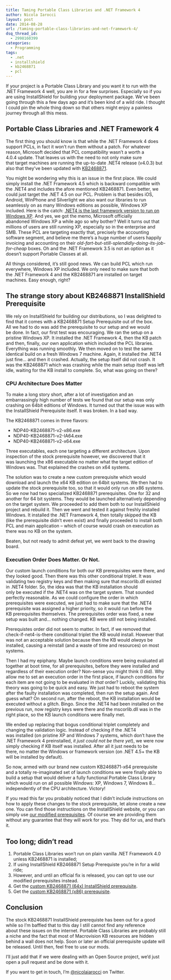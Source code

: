 ```yaml
---
title: Taming Portable Class Libraries and .NET Framework 4
author: Nicola Iarocci
layout: post
date: 2014-08-28
url: /taming-portable-class-libraries-and-net-framework-4/
dsq_thread_id:
  - 2998160399
categories:
  - Programming
tags:
  - .net
  - installshield
  - kb2468871
  - pcl
---
```

If your project is a Portable Class Library and you want it to run with the .NET Framework 4 well, you are in for a few surprises. Especially so if you are using InstallShield for building your deployment package. We&#8217;ve been going through this a few days ago and it&#8217;s been kind of a wild ride. I thought I could pin the whole thing down so that others might enjoy a painless journey through all this mess.

## Portable Class Libraries and .NET Framework 4

The first thing you should know is that while the .NET Framework 4 does support PCLs, in fact it won&#8217;t run them without a patch. For whatever reason, Microsoft decided that PCL compatibility wasn&#8217;t a worth a 4.0.4 update. That leaves us with the need to not only make sure that target machines are running the up-to-date .NET4 release (v4.0.3) but also that they&#8217;ve been updated with <a href="https://support.microsoft.com/kb/2468871" target="_blank">KB2468871</a>.

You might be wondering why this is an issue in the first place. We could simply install the .NET Framework 4.5 which is backward compatible with the .NET4 and includes the afore mentioned KB2468871. Even better, we could just target the .NET 4.5 on our PCL. Problem is that besides iOS, Android, WinPhone and Silverlight we also want our libraries to run seamlessly on as many Windows editions as possible, Windows XP included. Here is the catch: <a href="https://connect.microsoft.com/VisualStudio/feedback/details/730732/net-framework-4-5-should-support-windows-xp-sp3," target="_blank">.NET4 is the last framework version to run on Windows XP</a>. And yes, we got the memo, Microsoft officially abandoned Windows XP a while ago so why bother? Well it turns out that millions of users are still running XP, especially so in the enterprise and SMB. These PCL are targeting exactly that, precisely the accounting software segment, and believe me there&#8217;s a huge number of users happily invoicing and accounting on their _old-fart-but-still-splendidly-doing-its-job-for-cheap_ boxes. Oh and the .NET Framework 3.5 is not an option as it doesn&#8217;t support Portable Classes at all. <!--more-->

All things considered, it&#8217;s still good news. We can build PCL which run everywhere, Windows XP included. We only need to make sure that both the .NET Framework 4 and the KB2468871 are installed on target machines. Easy enough, right?

## The strange story about KB2468871 InstallShield Prerequisite

We rely on InstallShield for building our distributions, so I was delighted to find that it comes with a KB2468871 Setup Prerequisite out of the box. All we had to do was add the prerequisite to our setup and we would be done. In fact, our first test was encouraging. We ran the setup on a pristine Windows XP. It installed the .NET Framework 4, then the KB patch and then, finally, our own application which included the PCL libraries. Everything was running smoothly. We then moved on to test the same identical build on a fresh Windows 7 machine. Again, it installed the .NET4 just fine&#8230; and then it crashed. Actually, the setup itself did not crash. It was the KB2468871 which was crashing while the main setup itself was left idle, waiting for the KB install to complete. So, what was going on there?

### CPU Architecture Does Matter

To make a long story short, after a lot of investigation and an embarrassingly high number of tests we found that our setup was only crashing on 64bit editions of Windows. It turned out that the issue was with the InstallShield Prerequisite itself. It was broken. In a bad way.

The KB2468871 comes in three flavors:

  * NDP40-KB2468871-v2-x86.exe
  * NDP40-KB2468871-v2-IA64.exe
  * NDP40-KB2468871-v2-x64.exe

Three executables, each one targeting a different architecture. Upon inspection of the stock prerequisite however, we discovered that it was launching the x86 executable no matter what the target edition of Windows was. That explained the crashes on x64 systems.

The solution was to create a new custom prerequisite which would download and launch the x64 KB edition on 64bit systems. We then had to update the stock prerequisite too, so that it would only run on x86 systems. So we now had two specialized KB2468871 prerequisites. One for 32 and another for 64 bit systems. They would be launched alternatively depending on the target system. We proceeded to add them both to our InstallShield project and rebuild it. Then we went and tested it against freshly installed Windows. It installed the .NET Framework 4, then totally skipped the KB (like the prerequisite didn&#8217;t even exist) and finally proceeded to install both PCL and main application &#8211; which of course would crash on execution as there was no KB on the system.

Beaten, but not ready to admit defeat yet, we went back to the drawing board.

### Execution Order Does Matter. Or Not.

Our custom launch conditions for both our KB prerequisites were there, and they looked good. Then there was this other conditional triplet. It was validating two registry keys and then making sure that mscorlib.dll existed in .NET4 folder. So, the idea was that the KB installation should only be executed if the .NET4 was on the target system. That sounded perfectly reasonable. As we could configure the order in which prerequisites were executed, we just had to make sure that the .NET4 prerequisite was assigned a higher priority, so it would run before the KB prerequisites themselves. The prerequisites order was fixed, a new setup was built and&#8230; nothing changed. KB were still not being installed.

Prerequistes order did not seem to matter. In fact, if we removed that check-if-net4-is-there conditional triplet the KB would install. However that was not an acceptable solution because then the KB would _always_ be installed, causing a reinstall (and a waste of time and resources) on most systems.

Then I had my epiphany. Maybe launch conditions were being evaluated all together at boot time, for all prerequisites, before they were installed and regardless of their execution order? Non-sense you might think (I did). Why allow me to set an execution order in the first place, if launch conditions for each item are not going to be evaluated in _that_ order? Luckily, validating this theory was going to be quick and easy. We just had to reboot the system after the faulty installation was completed, then run the setup again. And guess what? On second run, after the reboot, the KB installation would be executed without a glitch. Bingo. Since the .NET4 had been installed on the previous run, now registry keys were there and the mscorlib.dll was in the right place, so the KB launch conditions were finally met.

We ended up replacing that bogus conditional triplet completely and changing the validation logic. Instead of checking if the .NET4 was installed (on pristine XP and Windows 7 systems, which don&#8217;t have the .NET Framework 4 preinstalled, _it just could not be there_ _yet_), we were now simply checking if KB itself was installed. After all it just needs to be there, no matter the Windows or framework version (on .NET 4.5+ the KB will be installed by default).

So now, armed with our brand new custom KB2468871-x64 prerequisite and a totally re-imaginated set of launch conditions we were finally able to build a setup that would deliver a fully functional Portable Class Library which would run on all possible Windows: XP, Windows 7, Windows 8&#8230; independently of the CPU architecture. Victory!

If you read this far you probably noticed that I didn&#8217;t include instructions on how to apply these changes to the stock prerequisite, let alone create a new one. You can find those instructions on the InstallShield website, or you can simply use [our modified prerequisites][1]. Of course we are providing them without any guarantee that they will work for you. They did for us, and that&#8217;s it.

## Too long; didn&#8217;t read

  1. Portable Class Libraries won&#8217;t run on plain vanilla .NET Framework 4.0 unless KB2468871 is installed;
  2. If using InstallShield KB2468871 Setup Prerequiste you&#8217;re in for a wild ride;
  3. However, and until an official fix is released, you can opt to use our modified prerequisites instead.
  4. Get the [custom KB2468871 (64x) InstallShield prerequisite][2].
  5. Get the [custom KB2468871 (x86) prerequisite][3].

## Conclusion

The stock KB2468871 InstallShield prerequiste has been out for a good while so I&#8217;m baffled that to this day I still cannot find any reference about these issues on the internet. Portable Class Libraries are probably still a niche and the fact that most of Macrovision KB resources are hidden behind a wall does not help. Soon or later an official prerequisite update will be released. Until then, feel free to use our mods.

I&#8217;ll just add that if we were dealing with an Open Source project, we&#8217;d just open a pull request and be done with it.

If you want to get in touch, I&#8217;m [@nicolaiarocci][4] on Twitter.

 [1]: https://gist.github.com/nicolaiarocci/34f9c167a4ec1adf591a
 [2]: https://gist.github.com/nicolaiarocci/34f9c167a4ec1adf591a#file-microsoft-net-framework-4-0-kb2468871-x64-prq
 [3]: https://gist.github.com/nicolaiarocci/34f9c167a4ec1adf591a#file-microsoft-net-framework-4-0-kb2468871-prq
 [4]: https://twitter.com/nicolaiarocci
